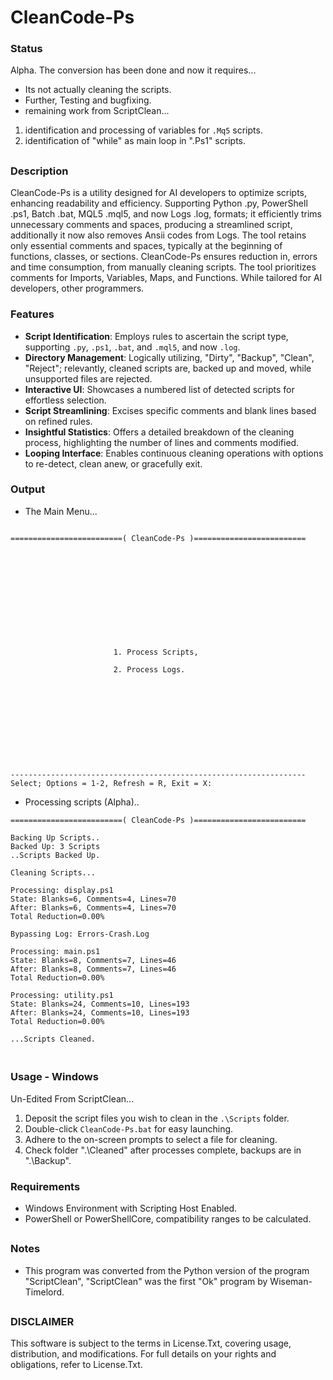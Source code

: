 # CleanCode-Ps

### Status
Alpha. The conversion has been done and now it requires...
- Its not actually cleaning the scripts.
- Further, Testing and bugfixing.
- remaining work from ScriptClean...
1) identification and processing of variables for `.Mq5` scripts.
2) identification of "while" as main loop in ".Ps1" scripts.

##

### Description
CleanCode-Ps is a utility designed for AI developers to optimize scripts, enhancing readability and efficiency. Supporting Python .py, PowerShell .ps1, Batch .bat, MQL5 .mql5, and now Logs .log, formats; it efficiently trims unnecessary comments and spaces, producing a streamlined script, additionally it now also removes Ansii codes from Logs. The tool retains only essential comments and spaces, typically at the beginning of functions, classes, or sections. CleanCode-Ps ensures reduction in, errors and time consumption, from manually cleaning scripts. The tool prioritizes comments for Imports, Variables, Maps, and Functions. While tailored for AI developers, other programmers. 

### Features
- **Script Identification**: Employs rules to ascertain the script type, supporting `.py`, `.ps1`, `.bat`, and `.mql5`, and now `.log`.
- **Directory Management**: Logically utilizing, "Dirty", "Backup", "Clean", "Reject"; relevantly, cleaned scripts are, backed up and moved, while unsupported files are rejected.
- **Interactive UI**: Showcases a numbered list of detected scripts for effortless selection.
- **Script Streamlining**: Excises specific comments and blank lines based on refined rules.
- **Insightful Statistics**: Offers a detailed breakdown of the cleaning process, highlighting the number of lines and comments modified.
- **Looping Interface**: Enables continuous cleaning operations with options to re-detect, clean anew, or gracefully exit.

### Output
- The Main Menu...
```

=========================( CleanCode-Ps )=========================












                       1. Process Scripts,

                       2. Process Logs.











------------------------------------------------------------------
Select; Options = 1-2, Refresh = R, Exit = X:

```
- Processing scripts (Alpha)..
```
=========================( CleanCode-Ps )=========================

Backing Up Scripts..
Backed Up: 3 Scripts
..Scripts Backed Up.

Cleaning Scripts...

Processing: display.ps1
State: Blanks=6, Comments=4, Lines=70
After: Blanks=6, Comments=4, Lines=70
Total Reduction=0.00%

Bypassing Log: Errors-Crash.Log

Processing: main.ps1
State: Blanks=8, Comments=7, Lines=46
After: Blanks=8, Comments=7, Lines=46
Total Reduction=0.00%

Processing: utility.ps1
State: Blanks=24, Comments=10, Lines=193
After: Blanks=24, Comments=10, Lines=193
Total Reduction=0.00%

...Scripts Cleaned.


```
##

### Usage - Windows
Un-Edited From ScriptClean...
1. Deposit the script files you wish to clean in the `.\Scripts` folder.
2. Double-click `CleanCode-Ps.bat` for easy launching.
3. Adhere to the on-screen prompts to select a file for cleaning.
4. Check folder ".\Cleaned" after processes complete, backups are in ".\Backup".

### Requirements
- Windows Environment with Scripting Host Enabled.
- PowerShell or PowerShellCore, compatibility ranges to be calculated.

##

### Notes
- This program was converted from the Python version of the program "ScriptClean", "ScriptClean" was the first "Ok" program by Wiseman-Timelord.

##

### DISCLAIMER
This software is subject to the terms in License.Txt, covering usage, distribution, and modifications. For full details on your rights and obligations, refer to License.Txt.
